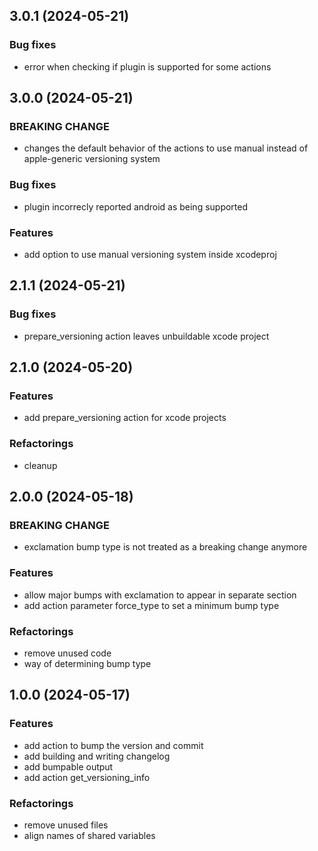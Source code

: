 ## 3.0.1 (2024-05-21)

### Bug fixes

- error when checking if plugin is supported for some actions

## 3.0.0 (2024-05-21)

### BREAKING CHANGE

- changes the default behavior of the actions to use manual instead of apple-generic versioning system

### Bug fixes

- plugin incorrecly reported android as being supported

### Features

- add option to use manual versioning system inside xcodeproj

## 2.1.1 (2024-05-21)

### Bug fixes

- prepare_versioning action leaves unbuildable xcode project

## 2.1.0 (2024-05-20)

### Features

- add prepare_versioning action for xcode projects

### Refactorings

- cleanup

## 2.0.0 (2024-05-18)

### BREAKING CHANGE

- exclamation bump type is not treated as a breaking change anymore

### Features

- allow major bumps with exclamation to appear in separate section
- add action parameter force_type to set a minimum bump type

### Refactorings

- remove unused code
- way of determining bump type

## 1.0.0 (2024-05-17)

### Features

- add action to bump the version and commit
- add building and writing changelog
- add bumpable output
- add action get_versioning_info

### Refactorings

- remove unused files
- align names of shared variables
